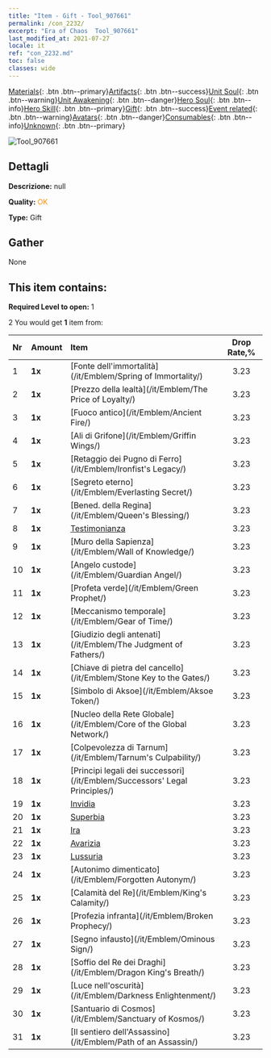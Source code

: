 ```yaml
---
title: "Item - Gift - Tool_907661"
permalink: /con_2232/
excerpt: "Era of Chaos  Tool_907661"
last_modified_at: 2021-07-27
locale: it
ref: "con_2232.md"
toc: false
classes: wide
---
```

 [Materials](/ItemsIT/){: .btn .btn--primary}[Artifacts](/ItemsIT/Artifacts/){: .btn .btn--success}[Unit Soul](/ItemsIT/UnitSoul/){: .btn .btn--warning}[Unit Awakening](/ItemsIT/UnitAwakening/){: .btn .btn--danger}[Hero Soul](/ItemsIT/HeroSoul/){: .btn .btn--info}[Hero Skill](/ItemsIT/HeroSkill/){: .btn .btn--primary}[Gift](/ItemsIT/Gift/){: .btn .btn--success}[Event related](/ItemsIT/Events/){: .btn .btn--warning}[Avatars](/ItemsIT/Avatars/){: .btn .btn--danger}[Consumables](/ItemsIT/Consumables/){: .btn .btn--info}[Unknown](/ItemsIT/Unknown/){: .btn .btn--primary}

 ![Tool_907661](/images/t/i_907416.png)

## Dettagli
 **Descrizione:** null

 **Quality:** <span style="color: #FF8C00">OK</span>

 **Type:** Gift

## Gather

  None

## This item contains:

 **Required Level to open:** 1

 2 You would get **1** item  from:

  | Nr | Amount |     Item    | Drop Rate,% |
  |:---|:-------|:------------|:---------:|
  | 1 |  **1x** | [Fonte dell'immortalità](/it/Emblem/Spring of Immortality/) | 3.23 | 
  | 2 |  **1x** | [Prezzo della lealtà](/it/Emblem/The Price of Loyalty/) | 3.23 | 
  | 3 |  **1x** | [Fuoco antico](/it/Emblem/Ancient Fire/) | 3.23 | 
  | 4 |  **1x** | [Ali di Grifone](/it/Emblem/Griffin Wings/) | 3.23 | 
  | 5 |  **1x** | [Retaggio dei Pugno di Ferro](/it/Emblem/Ironfist's Legacy/) | 3.23 | 
  | 6 |  **1x** | [Segreto eterno](/it/Emblem/Everlasting Secret/) | 3.23 | 
  | 7 |  **1x** | [Bened. della Regina](/it/Emblem/Queen's Blessing/) | 3.23 | 
  | 8 |  **1x** | [Testimonianza](/it/Emblem/Witness/) | 3.23 | 
  | 9 |  **1x** | [Muro della Sapienza](/it/Emblem/Wall of Knowledge/) | 3.23 | 
  | 10 |  **1x** | [Angelo custode](/it/Emblem/Guardian Angel/) | 3.23 | 
  | 11 |  **1x** | [Profeta verde](/it/Emblem/Green Prophet/) | 3.23 | 
  | 12 |  **1x** | [Meccanismo temporale](/it/Emblem/Gear of Time/) | 3.23 | 
  | 13 |  **1x** | [Giudizio degli antenati](/it/Emblem/The Judgment of Fathers/) | 3.23 | 
  | 14 |  **1x** | [Chiave di pietra del cancello](/it/Emblem/Stone Key to the Gates/) | 3.23 | 
  | 15 |  **1x** | [Simbolo di Aksoe](/it/Emblem/Aksoe Token/) | 3.23 | 
  | 16 |  **1x** | [Nucleo della Rete Globale](/it/Emblem/Core of the Global Network/) | 3.23 | 
  | 17 |  **1x** | [Colpevolezza di Tarnum](/it/Emblem/Tarnum's Culpability/) | 3.23 | 
  | 18 |  **1x** | [Principi legali dei successori](/it/Emblem/Successors' Legal Principles/) | 3.23 | 
  | 19 |  **1x** | [Invidia](/it/Emblem/Jealousy/) | 3.23 | 
  | 20 |  **1x** | [Superbia](/it/Emblem/Arrogance/) | 3.23 | 
  | 21 |  **1x** | [Ira](/it/Emblem/Anger/) | 3.23 | 
  | 22 |  **1x** | [Avarizia](/it/Emblem/Greed/) | 3.23 | 
  | 23 |  **1x** | [Lussuria](/it/Emblem/Lust/) | 3.23 | 
  | 24 |  **1x** | [Autonimo dimenticato](/it/Emblem/Forgotten Autonym/) | 3.23 | 
  | 25 |  **1x** | [Calamità del Re](/it/Emblem/King's Calamity/) | 3.23 | 
  | 26 |  **1x** | [Profezia infranta](/it/Emblem/Broken Prophecy/) | 3.23 | 
  | 27 |  **1x** | [Segno infausto](/it/Emblem/Ominous Sign/) | 3.23 | 
  | 28 |  **1x** | [Soffio del Re dei Draghi](/it/Emblem/Dragon King's Breath/) | 3.23 | 
  | 29 |  **1x** | [Luce nell'oscurità](/it/Emblem/Darkness Enlightenment/) | 3.23 | 
  | 30 |  **1x** | [Santuario di Cosmos](/it/Emblem/Sanctuary of Kosmos/) | 3.23 | 
  | 31 |  **1x** | [Il sentiero dell'Assassino](/it/Emblem/Path of an Assassin/) | 3.23 | 
